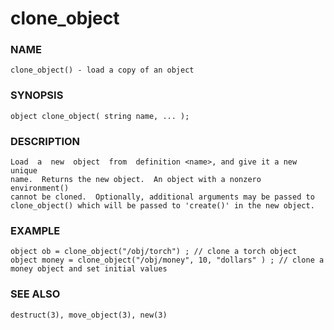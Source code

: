 # clone_object

### NAME

    clone_object() - load a copy of an object

### SYNOPSIS

    object clone_object( string name, ... );

### DESCRIPTION

    Load  a  new  object  from  definition <name>, and give it a new unique
    name.  Returns the new object.  An object with a nonzero  environment()
    cannot be cloned.  Optionally, additional arguments may be passed to
    clone_object() which will be passed to 'create()' in the new object.

### EXAMPLE

    object ob = clone_object("/obj/torch") ; // clone a torch object
    object money = clone_object("/obj/money", 10, "dollars" ) ; // clone a money object and set initial values

### SEE ALSO

    destruct(3), move_object(3), new(3)


